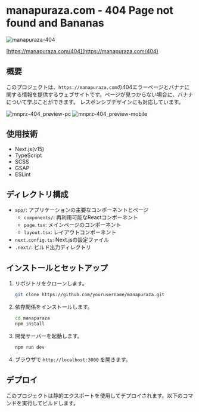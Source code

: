 # manapuraza.com - 404 Page not found and Bananas

![manapuraza-404](https://github.com/user-attachments/assets/6250b42e-c2dd-4087-9e7d-4245b6282d06)

[https://manapuraza.com/404](https://manapuraza.com/404)

## 概要

このプロジェクトは、`https://manapuraza.com`の404エラーページとバナナに関する情報を提供するウェブサイトです。ページが見つからない場合に、バナナについて学ぶことができます。
レスポンシブデザインにも対応しています。

![mnprz-404_preview-pc](https://github.com/user-attachments/assets/65340e52-5543-42a3-a88d-37a895a9205b)
![mnprz-404_preview-mobile](https://github.com/user-attachments/assets/f040323b-d9a0-4c57-8525-1a831d04e598)

## 使用技術

- Next.js(v15)
- TypeScript
- SCSS
- GSAP
- ESLint

## ディレクトリ構成

- `app/`: アプリケーションの主要なコンポーネントとページ
  - `components/`: 再利用可能なReactコンポーネント
  - `page.tsx`: メインページのコンポーネント
  - `layout.tsx`: レイアウトコンポーネント
- `next.config.ts`: Next.jsの設定ファイル
- `.next/`: ビルド出力ディレクトリ

## インストールとセットアップ

1. リポジトリをクローンします。

   ```bash
   git clone https://github.com/yourusername/manapuraza.git
   ```

2. 依存関係をインストールします。

   ```bash
   cd manapuraza
   npm install
   ```

3. 開発サーバーを起動します。

   ```bash
   npm run dev
   ```

4. ブラウザで `http://localhost:3000` を開きます。

## デプロイ

このプロジェクトは静的エクスポートを使用してデプロイされます。以下のコマンドを実行してビルドします。
